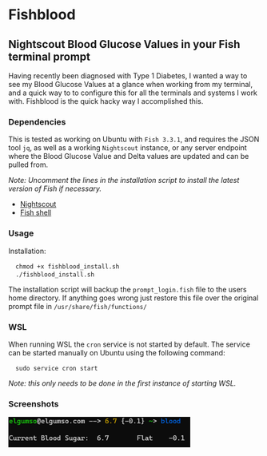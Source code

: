 # Fishblood
## Nightscout Blood Glucose Values in your Fish terminal prompt

Having recently been diagnosed with Type 1 Diabetes, I wanted a way to see my Blood Glucose Values at a glance when working from my terminal, and a quick way to to configure this for all the terminals and systems I work with. Fishblood is the quick hacky way I accomplished this.

### Dependencies
This is tested as working on Ubuntu with `Fish 3.3.1`, and requires the JSON tool `jq`, as well as a working `Nightscout` instance, or any server endpoint where the Blood Glucose Value and Delta values are updated and can be pulled from. 

<i>Note: Uncomment the lines in the installation script to install the latest version of Fish if necessary.</i> 

 - <a href="https://nightscout.github.io/">Nightscout</a>
 - <a href="https://fishshell.com/">Fish shell</a>

### Usage

Installation:
```console
  chmod +x fishblood_install.sh
  ./fishblood_install.sh
```
The installation script will backup the `prompt_login.fish` file to the users home directory. If anything goes wrong just restore this file over the original prompt file in `/usr/share/fish/functions/`

### WSL
When running WSL the `cron` service is not started by default. The service can be started manually on Ubuntu using the following command: 
```console
  sudo service cron start
```
<i>Note: this only needs to be done in the first instance of starting WSL.</i>

### Screenshots

![Fishblood](./fishblood.PNG)